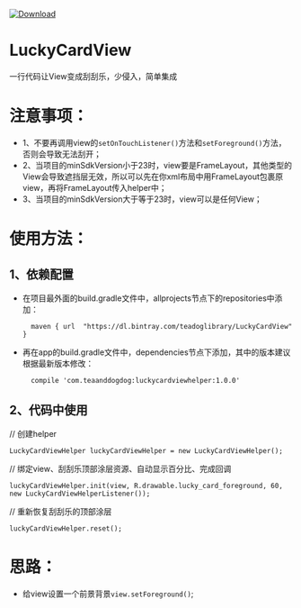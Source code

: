 [ ![Download](https://api.bintray.com/packages/teadoglibrary/LuckyCardView/LuckyCardViewHelper/images/download.svg) ](https://bintray.com/teadoglibrary/LuckyCardView/LuckyCardViewHelper/_latestVersion)

# LuckyCardView
一行代码让View变成刮刮乐，少侵入，简单集成


# 注意事项：
- 1、不要再调用view的`setOnTouchListener()`方法和`setForeground()`方法，否则会导致无法刮开；
- 2、当项目的minSdkVersion小于23时，view要是FrameLayout，其他类型的View会导致遮挡层无效，所以可以先在你xml布局中用FrameLayout包裹原view，再将FrameLayout传入helper中；
- 3、当项目的minSdkVersion大于等于23时，view可以是任何View；

# 使用方法：
## 1、依赖配置
- 在项目最外面的build.gradle文件中，allprojects节点下的repositories中添加：

        maven { url  "https://dl.bintray.com/teadoglibrary/LuckyCardView"  }

- 再在app的build.gradle文件中，dependencies节点下添加，其中的版本建议根据最新版本修改：

        compile 'com.teaanddogdog:luckycardviewhelper:1.0.0'


## 2、代码中使用

// 创建helper

```LuckyCardViewHelper luckyCardViewHelper = new LuckyCardViewHelper();```

// 绑定view、刮刮乐顶部涂层资源、自动显示百分比、完成回调

```luckyCardViewHelper.init(view, R.drawable.lucky_card_foreground, 60, new LuckyCardViewHelperListener());```

// 重新恢复刮刮乐的顶部涂层

```luckyCardViewHelper.reset();```

# 思路：
- 给view设置一个前景背景`view.setForeground()`;



